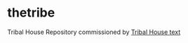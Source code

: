 # thetribe
Tribal House Repository
commissioned by <a href="https://www.tribalhousestudios.com">Tribal House text</a> 
